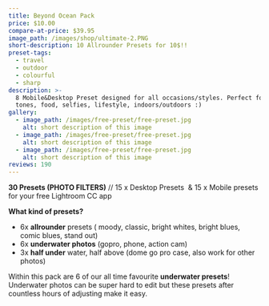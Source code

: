 ```yaml
---
title: Beyond Ocean Pack
price: $10.00
compare-at-price: $39.95
image_path: /images/shop/ultimate-2.PNG
short-description: 10 Allrounder Presets for 10$!!
preset-tags:
  - travel
  - outdoor
  - colourful
  - sharp
description: >-
  8 Mobile&Desktop Preset designed for all occasions/styles. Perfect for Skin
  tones, food, selfies, lifestyle, indoors/outdoors :)
gallery:
  - image_path: /images/free-preset/free-preset.jpg
    alt: short description of this image
  - image_path: /images/free-preset/free-preset.jpg
    alt: short description of this image
  - image_path: /images/free-preset/free-preset.jpg
    alt: short description of this image
reviews: 190
---
```


**30 Presets (PHOTO FILTERS)**&nbsp;// 15 x Desktop Presets&nbsp; & 15 x Mobile presets for your free Lightroom CC app

**What kind of presets?**

* 6x&nbsp;**allrounder**&nbsp;presets ( moody, classic, bright whites, bright blues, comic blues, stand out)&nbsp;
* 6x&nbsp;**underwater photos**&nbsp;(gopro, phone, action cam)
* 3x&nbsp;**half under**&nbsp;water, half above (dome go pro case, also work for other photos)

Within this pack are 6 of our all time favourite&nbsp;**underwater presets**\! Underwater photos can be super hard to edit but these presets after countless hours of adjusting make it easy.&nbsp;&nbsp;